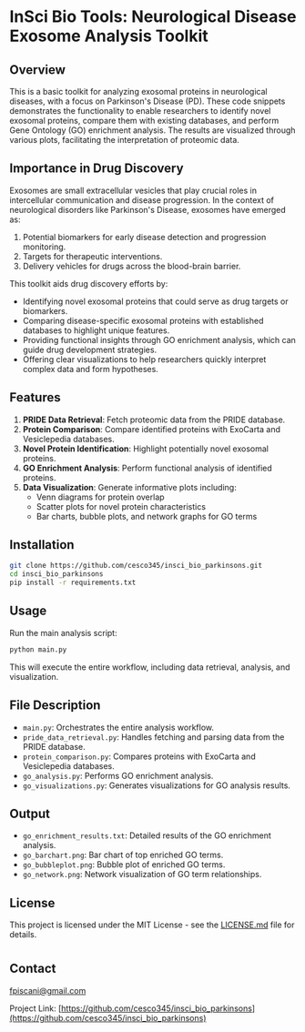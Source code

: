 # InSci Bio Tools: Neurological Disease Exosome Analysis Toolkit

## Overview

This is a basic toolkit for analyzing exosomal proteins in neurological diseases, with a focus on Parkinson's Disease (PD). These code snippets demonstrates the functionality to enable researchers to identify novel exosomal proteins, compare them with existing databases, and perform Gene Ontology (GO) enrichment analysis. The results are visualized through various plots, facilitating the interpretation of proteomic data.

## Importance in Drug Discovery

Exosomes are small extracellular vesicles that play crucial roles in intercellular communication and disease progression. In the context of neurological disorders like Parkinson's Disease, exosomes have emerged as:

1. Potential biomarkers for early disease detection and progression monitoring.
2. Targets for therapeutic interventions.
3. Delivery vehicles for drugs across the blood-brain barrier.

This toolkit aids drug discovery efforts by:

- Identifying novel exosomal proteins that could serve as drug targets or biomarkers.
- Comparing disease-specific exosomal proteins with established databases to highlight unique features.
- Providing functional insights through GO enrichment analysis, which can guide drug development strategies.
- Offering clear visualizations to help researchers quickly interpret complex data and form hypotheses.

## Features

1. **PRIDE Data Retrieval**: Fetch proteomic data from the PRIDE database.
2. **Protein Comparison**: Compare identified proteins with ExoCarta and Vesiclepedia databases.
3. **Novel Protein Identification**: Highlight potentially novel exosomal proteins.
4. **GO Enrichment Analysis**: Perform functional analysis of identified proteins.
5. **Data Visualization**: Generate informative plots including:
   - Venn diagrams for protein overlap
   - Scatter plots for novel protein characteristics
   - Bar charts, bubble plots, and network graphs for GO terms

## Installation

```bash
git clone https://github.com/cesco345/insci_bio_parkinsons.git
cd insci_bio_parkinsons
pip install -r requirements.txt
```

## Usage

Run the main analysis script:

```bash
python main.py
```

This will execute the entire workflow, including data retrieval, analysis, and visualization.

## File Description

- `main.py`: Orchestrates the entire analysis workflow.
- `pride_data_retrieval.py`: Handles fetching and parsing data from the PRIDE database.
- `protein_comparison.py`: Compares proteins with ExoCarta and Vesiclepedia databases.
- `go_analysis.py`: Performs GO enrichment analysis.
- `go_visualizations.py`: Generates visualizations for GO analysis results.

## Output

- `go_enrichment_results.txt`: Detailed results of the GO enrichment analysis.
- `go_barchart.png`: Bar chart of top enriched GO terms.
- `go_bubbleplot.png`: Bubble plot of enriched GO terms.
- `go_network.png`: Network visualization of GO term relationships.

## License

This project is licensed under the MIT License - see the [LICENSE.md](LICENSE.md) file for details.

#

## Contact

fpiscani@gmail.com

Project Link: [https://github.com/cesco345/insci_bio_parkinsons](https://github.com/cesco345/insci_bio_parkinsons)
